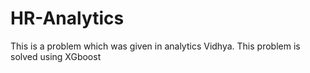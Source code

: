 # HR-Analytics
This is a problem which was given in  analytics Vidhya. This problem is solved using XGboost 
